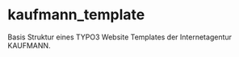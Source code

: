 kaufmann_template
=================

Basis Struktur eines TYPO3 Website Templates der Internetagentur KAUFMANN.